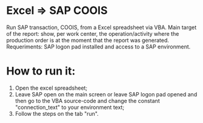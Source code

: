 # Excel => SAP COOIS
 Run SAP transaction, COOIS, from a Excel spreadsheet via VBA.
 Main target of the report: show, per work center, the operation/activity where the production order is at the moment that the report was generated.
 Requeriments: SAP logon pad installed and access to a SAP environment.
# How to run it:
 1) Open the excel spreadsheet;
 2) Leave SAP open on the main screen or leave SAP logon pad opened and then go to the VBA source-code and change the constant "connection_text" to your environment text;
  3) Follow the steps on the tab "run".
